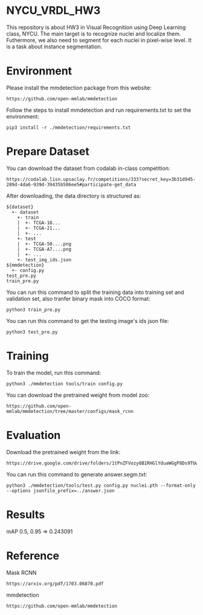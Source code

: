 # NYCU_VRDL_HW3
This repository is about HW3 in Visual Recognition using Deep Learning class, NYCU. The main target is to recognize nuclei and localize them. Futhermore, we also need to segment for each nuclei in pixel-wise level. It is a task about instance segmentation.
# Environment
Please install the mmdetection package from this website:
```
https://github.com/open-mmlab/mmdetection
```
Follow the steps to install mmdetection and run requirements.txt to set the environment:
```
pip3 install -r ./mmdetection/requirements.txt
```
# Prepare Dataset
You can download the dataset from codalab in-class competition:
```
https://codalab.lisn.upsaclay.fr/competitions/333?secret_key=3b31d945-289d-4da6-939d-39435b506ee5#participate-get_data
```
After downloading, the data directory is structured as:
```
${dataset}
  +- dataset
    +- train
    |  +- TCGA-18...
    |  +- TCGA-21...
    |  +- ...
    +- test
    |  +- TCGA-50....png
    |  +- TCGA-A7....png
    |  +- ...
    +- test_img_ids.json
${mmdetection}
  +- config.py
test_pre.py
train_pre.py
```
You can run this command to split the training data into training set and validation set, also tranfer binary mask into COCO format:
```
python3 train_pre.py
```
You can run this command to get the testing image's ids json file:
```
python3 test_pre.py
```
# Training
To train the model, run this command:
```
python3 ./mmdetection tools/train config.py
```
You can download the pretrained weight from model zoo:
```
https://github.com/open-mmlab/mmdetection/tree/master/configs/mask_rcnn
```
# Evaluation
Download the pretrained weight from the link:
```
https://drive.google.com/drive/folders/1tPnZFVozy8B1RHGlYduaWGgP8Ds9TUwo
```
You can run this command to generate answer.segm.txt:
```
python3 ./mmdetection/tools/test.py config.py nuclei.pth --format-only --options jsonfile_prefix=../answer.json
```
# Results
mAP 0.5, 0.95 => 0.243091 <br>
# Reference
Mask RCNN
```
https://arxiv.org/pdf/1703.06870.pdf
```
mmdetection
```
https://github.com/open-mmlab/mmdetection
```
